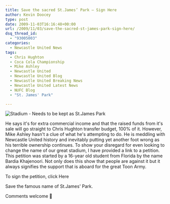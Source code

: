 ```yaml
---
title: Save the sacred St.James’ Park – Sign Here
author: Kevin Doocey
type: post
date: 2009-11-03T16:16:48+00:00
url: /2009/11/03/save-the-sacred-st-james-park-sign-here/
dsq_thread_id:
  - "93005003"
categories:
  - Newcastle United News
tags:
  - Chris Hughton
  - Coca Cola Championship
  - Mike Ashley
  - Newcastle United
  - Newcastle United Blog
  - Newcastle United Breaking News
  - Newcastle United Latest News
  - NUFC Blog
  - "St. James' Park"

---
```

![Stadium - Needs to be kept as St.James Park](https://static.guim.co.uk/sys-images/Football/Pix/pictures/2008/08/04/StJAmesPArk3.jpg)

He says it's for extra commercial income and that the raised funds from it's sale will go straight to Chris Hughton transfer budget, 100% of it. However, Mike Ashley hasn't a clue of what he's attempting to do. He is meddling with Newcastle United history and inevitably putting yet another foot wrong as his terrible ownership continues. To show your disregard for even  looking to change the name of our great stadium, I have provided a link to a petition. This petition was started by a 16-year old student from Florida by the name Bardia Khajenoori. Not only does this show that people are against it but it always signifies the support that is aboard for the great Toon Army.

To sign the petition, click Here

Save the famous name of St.James' Park.

Comments welcome 🙂
